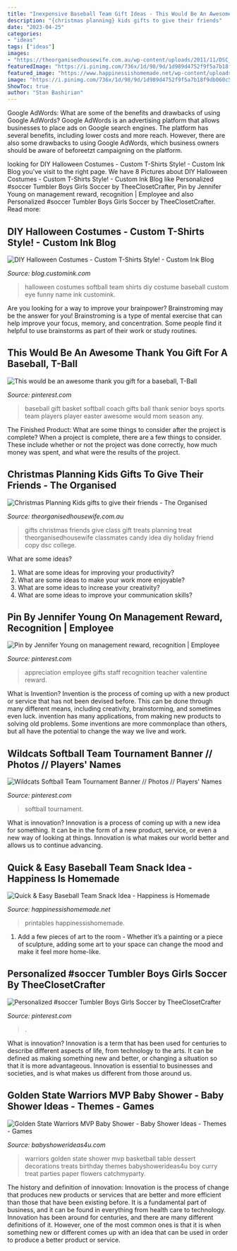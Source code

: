 ```yaml
---
title: "Inexpensive Baseball Team Gift Ideas - This Would Be An Awesome Thank You Gift For A Baseball, T-ball"
description: "{christmas planning} kids gifts to give their friends"
date: "2023-04-25"
categories:
- "ideas"
tags: ["ideas"]
images:
- "https://theorganisedhousewife.com.au/wp-content/uploads/2011/11/DSC_0051-copy.jpg"
featuredImage: "https://i.pinimg.com/736x/1d/98/9d/1d989d4752f9f5a7b18f9db060c5af99.jpg"
featured_image: "https://www.happinessishomemade.net/wp-content/uploads/2016/05/Baseball-Team-Snack-Treat-Idea-with-Free-Printables-2.jpg"
image: "https://i.pinimg.com/736x/1d/98/9d/1d989d4752f9f5a7b18f9db060c5af99.jpg"
ShowToc: true
author: "Stan Bashirian"
---
```



Google AdWords: What are some of the benefits and drawbacks of using Google AdWords?
Google AdWords is an advertising platform that allows businesses to place ads on Google search engines. The platform has several benefits, including lower costs and more reach. However, there are also some drawbacks to using Google AdWords, which business owners should be aware of beforeetzt campaigning on the platform.

	

		
looking for DIY Halloween Costumes - Custom T-Shirts Style! - Custom Ink Blog you've visit to the right page. We have 8 Pictures about DIY Halloween Costumes - Custom T-Shirts Style! - Custom Ink Blog like Personalized #soccer Tumbler Boys Girls Soccer by TheeClosetCrafter, Pin by Jennifer Young on management reward, recognition | Employee and also Personalized #soccer Tumbler Boys Girls Soccer by TheeClosetCrafter. Read more:
		
    
## DIY Halloween Costumes - Custom T-Shirts Style! - Custom Ink Blog

<img loading=lazy src="http://blog.customink.com/wp-content/uploads/2014/10/Halloween-Allstars1.jpg" onerror="this.onerror=null;this.src='https://tse2.mm.bing.net/th?id=OIP.5IoA_VDSP_AHs8Ig53PmiAHaE2&amp;pid=15.1';" alt="DIY Halloween Costumes - Custom T-Shirts Style! - Custom Ink Blog">

_Source: blog.customink.com_

>halloween costumes softball team shirts diy costume baseball custom eye funny name ink customink. 

	

Are you looking for a way to improve your brainpower? Brainstroming may be the answer for you! Brainstroming is a type of mental exercise that can help improve your focus, memory, and concentration. Some people find it helpful to use brainstorms as part of their work or study routines.

    
## This Would Be An Awesome Thank You Gift For A Baseball, T-Ball

<img loading=lazy src="https://i.pinimg.com/originals/b3/b1/5b/b3b15b004ac2ada3c7d9cc6d59a8b74a.jpg" onerror="this.onerror=null;this.src='https://tse3.mm.bing.net/th?id=OIP.nIwKoVHUV7hC-kcvSnNT1QHaJ4&amp;pid=15.1';" alt="This would be an awesome thank you gift for a baseball, T-Ball">

_Source: pinterest.com_

>baseball gift basket softball coach gifts ball thank senior boys sports team players player easter awesome would mom season any. 

	

The Finished Product: What are some things to consider after the project is complete?
When a project is complete, there are a few things to consider. These include whether or not the project was done correctly, how much money was spent, and what were the results of the project.

    
## Christmas Planning Kids Gifts To Give Their Friends - The Organised

<img loading=lazy src="https://theorganisedhousewife.com.au/wp-content/uploads/2011/11/DSC_0051-copy.jpg" onerror="this.onerror=null;this.src='https://tse2.mm.bing.net/th?id=OIP.CydPcBX0ybwIy0FI6KLw8wHaLJ&amp;pid=15.1';" alt="Christmas Planning Kids gifts to give their friends - The Organised">

_Source: theorganisedhousewife.com.au_

>gifts christmas friends give class gift treats planning treat theorganisedhousewife classmates candy idea diy holiday friend copy dsc college. 

	

What are some ideas?
1. What are some ideas for improving your productivity?
2. What are some ideas to make your work more enjoyable?
3. What are some ideas to increase your creativity?
4. What are some ideas to improve your communication skills?

    
## Pin By Jennifer Young On Management Reward, Recognition | Employee

<img loading=lazy src="https://i.pinimg.com/736x/3f/55/9f/3f559fe679ae125c01bfd6dc8cd73331.jpg" onerror="this.onerror=null;this.src='https://tse1.mm.bing.net/th?id=OIP.r3gkS7ohTk_MOQatDt2T2gHaNK&amp;pid=15.1';" alt="Pin by Jennifer Young on management reward, recognition | Employee">

_Source: pinterest.com_

>appreciation employee gifts staff recognition teacher valentine reward. 

	

What is Invention?
Invention is the process of coming up with a new product or service that has not been devised before. This can be done through many different means, including creativity, brainstorming, and sometimes even luck. invention has many applications, from making new products to solving old problems. Some inventions are more commonplace than others, but all have the potential to change the way we live and work.

    
## Wildcats Softball Team Tournament Banner // Photos // Players&#039; Names

<img loading=lazy src="https://i.pinimg.com/736x/1d/98/9d/1d989d4752f9f5a7b18f9db060c5af99.jpg" onerror="this.onerror=null;this.src='https://tse4.mm.bing.net/th?id=OIP.EGzruAFKQcUMGqHqRxEG2QHaEK&amp;pid=15.1';" alt="Wildcats Softball Team Tournament Banner // Photos // Players&#039; Names">

_Source: pinterest.com_

>softball tournament. 

	

What is innovation?
Innovation is a process of coming up with a new idea for something. It can be in the form of a new product, service, or even a new way of looking at things. Innovation is what makes our world better and allows us to continue advancing.

    
## Quick &amp; Easy Baseball Team Snack Idea - Happiness Is Homemade

<img loading=lazy src="https://www.happinessishomemade.net/wp-content/uploads/2016/05/Baseball-Team-Snack-Treat-Idea-with-Free-Printables-2.jpg" onerror="this.onerror=null;this.src='https://tse4.mm.bing.net/th?id=OIP.Seb5Jhkm8s2HsEDRITjvugHaLF&amp;pid=15.1';" alt="Quick &amp; Easy Baseball Team Snack Idea - Happiness is Homemade">

_Source: happinessishomemade.net_

>printables happinessishomemade. 

	

1. Add a few pieces of art to the room - Whether it’s a painting or a piece of sculpture, adding some art to your space can change the mood and make it feel more home-like.

    
## Personalized #soccer Tumbler Boys Girls Soccer By TheeClosetCrafter

<img loading=lazy src="https://i.pinimg.com/originals/c4/12/0a/c4120ac7624a992c93494c24b2aaa6ca.jpg" onerror="this.onerror=null;this.src='https://tse4.mm.bing.net/th?id=OIP.BmGwt5SwKvc2e5yQcN1g5wHaNj&amp;pid=15.1';" alt="Personalized #soccer Tumbler Boys Girls Soccer by TheeClosetCrafter">

_Source: pinterest.com_

>. 

	

What is innovation?
Innovation is a term that has been used for centuries to describe different aspects of life, from technology to the arts. It can be defined as making something new and better, or changing a situation so that it is more advantageous. Innovation is essential to businesses and societies, and is what makes us different from those around us.

    
## Golden State Warriors MVP Baby Shower - Baby Shower Ideas - Themes - Games

<img loading=lazy src="http://www.babyshowerideas4u.com/wp-content/uploads/2016/04/Golden-State-Warriors-MVP-Baby-Shower-Treat-Brownies.jpg" onerror="this.onerror=null;this.src='https://tse3.mm.bing.net/th?id=OIP.qRw89Hx0f4HTGkGfw8qTjAHaHa&amp;pid=15.1';" alt="Golden State Warriors MVP Baby Shower - Baby Shower Ideas - Themes - Games">

_Source: babyshowerideas4u.com_

>warriors golden state shower mvp basketball table dessert decorations treats birthday themes babyshowerideas4u boy curry treat parties paper flowers catchmyparty. 

	

The history and definition of innovation:
Innovation is the process of change that produces new products or services that are better and more efficient than those that have been existing before. It is a fundamental part of business, and it can be found in everything from health care to technology. Innovation has been around for centuries, and there are many different definitions of it. However, one of the most common ones is that it is when something new or different comes up with an idea that can be used in order to produce a better product or service.

